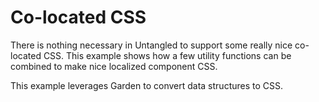 # Co-located CSS

There is nothing necessary in Untangled to support some really nice
co-located CSS. This example shows how a few utility functions can
be combined to make nice localized component CSS.

This example leverages Garden to convert data structures to CSS.
